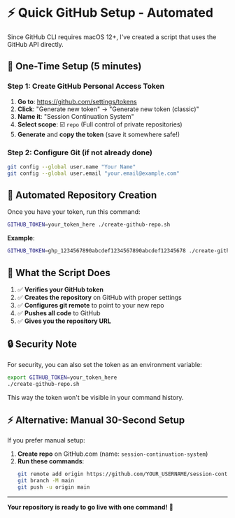 # ⚡ Quick GitHub Setup - Automated

Since GitHub CLI requires macOS 12+, I've created a script that uses the GitHub API directly.

## 🎯 **One-Time Setup (5 minutes)**

### Step 1: Create GitHub Personal Access Token
1. **Go to**: https://github.com/settings/tokens
2. **Click**: "Generate new token" → "Generate new token (classic)"
3. **Name it**: "Session Continuation System" 
4. **Select scope**: ☑️ `repo` (Full control of private repositories)
5. **Generate** and **copy the token** (save it somewhere safe!)

### Step 2: Configure Git (if not already done)
```bash
git config --global user.name "Your Name"
git config --global user.email "your.email@example.com"
```

## 🚀 **Automated Repository Creation**

Once you have your token, run this command:

```bash
GITHUB_TOKEN=your_token_here ./create-github-repo.sh
```

**Example**:
```bash
GITHUB_TOKEN=ghp_1234567890abcdef1234567890abcdef12345678 ./create-github-repo.sh
```

## 🎉 **What the Script Does**

1. ✅ **Verifies your GitHub token**
2. ✅ **Creates the repository** on GitHub with proper settings
3. ✅ **Configures git remote** to point to your new repo
4. ✅ **Pushes all code** to GitHub
5. ✅ **Gives you the repository URL**

## 🔒 **Security Note**

For security, you can also set the token as an environment variable:

```bash
export GITHUB_TOKEN=your_token_here
./create-github-repo.sh
```

This way the token won't be visible in your command history.

## ⚡ **Alternative: Manual 30-Second Setup**

If you prefer manual setup:

1. **Create repo** on GitHub.com (name: `session-continuation-system`)
2. **Run these commands**:
   ```bash
   git remote add origin https://github.com/YOUR_USERNAME/session-continuation-system.git
   git branch -M main  
   git push -u origin main
   ```

---

**Your repository is ready to go live with one command!** 🚀
